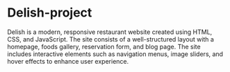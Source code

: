 # Delish-project
Delish is a modern, responsive restaurant website created using HTML, CSS, and JavaScript. The site consists of a well-structured layout with a homepage, foods gallery, reservation form, and blog page. The site includes interactive elements such as navigation menus, image sliders, and hover effects to enhance user experience. 
